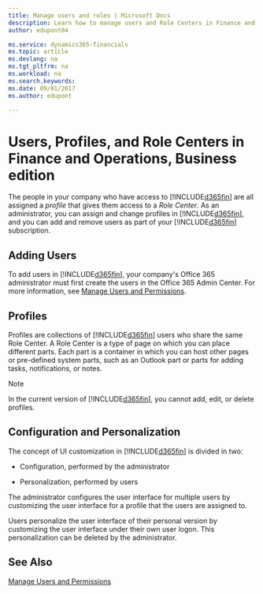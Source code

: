 ```yaml
---
title: Manage users and roles | Microsoft Docs
description: Learn how to manage users and Role Centers in Finance and Operations, Business edition.
author: edupont04

ms.service: dynamics365-financials
ms.topic: article
ms.devlang: na
ms.tgt_pltfrm: na
ms.workload: na
ms.search.keywords:
ms.date: 09/01/2017
ms.author: edupont

---
```

# Users, Profiles, and Role Centers in Finance and Operations, Business edition
The people in your company who have access to [!INCLUDE[d365fin](includes/d365fin_md.md)] are all assigned a *profile* that gives them access to a *Role Center*. As an administrator, you can assign and change profiles in [!INCLUDE[d365fin](includes/d365fin_md.md)], and you can add and remove users as part of your [!INCLUDE[d365fin](includes/d365fin_md.md)] subscription.  

## Adding Users
To add users in [!INCLUDE[d365fin](includes/d365fin_md.md)], your company's Office 365 administrator must first create the users in the Office 365 Admin Center. For more information, see [Manage Users and Permissions](ui-how-users-permissions.md).  

## Profiles
Profiles are collections of [!INCLUDE[d365fin](includes/d365fin_md.md)] users who share the same Role Center. A Role Center is a type of page on which you can place different parts. Each part is a container in which you can host other pages or pre-defined system parts, such as an Outlook part or parts for adding tasks, notifications, or notes.  

> [!NOTE]  
>  In the current version of [!INCLUDE[d365fin](includes/d365fin_md.md)], you cannot add, edit, or delete profiles.  

## Configuration and Personalization
The concept of UI customization in [!INCLUDE[d365fin](includes/d365fin_md.md)] is divided in two:  

-   Configuration, performed by the administrator  

-   Personalization, performed by users  

The administrator configures the user interface for multiple users by customizing the user interface for a profile that the users are assigned to.  

Users personalize the user interface of their personal version by customizing the user interface under their own user logon. This personalization can be deleted by the administrator.  

## See Also  
[Manage Users and Permissions](ui-how-users-permissions.md)  
<!-- [Customize the User Interface](../customize-the-user-interface.md)   
 [Security Overview](../Security%20Overview.md)-->
